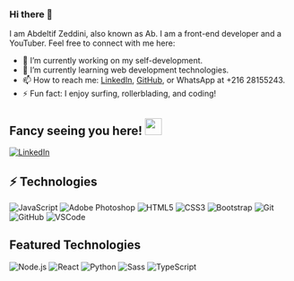 ### Hi there 👋

I am Abdeltif Zeddini, also known as Ab. I am a front-end developer and a YouTuber. Feel free to connect with me here:

- 🔭 I’m currently working on my self-development.
- 🌱 I’m currently learning web development technologies.
- 📫 How to reach me: [LinkedIn](https://www.linkedin.com/in/abdeltif-zeddini-635327229/), [GitHub](https://github.com/izeddweb), or WhatsApp at +216 28155243.
- ⚡ Fun fact: I enjoy surfing, rollerblading, and coding!

## Fancy seeing you here! <img src="https://github.com/izeddweb/master/wave.gif" width="30">

[![LinkedIn](https://img.shields.io/badge/LinkedIn-Abdeltif_Zeddini-blue?style=flat-square)](https://www.linkedin.com/in/abdeltif-zeddini-635327229/)

## ⚡ Technologies

![JavaScript](https://img.shields.io/badge/JavaScript-323330?style=flat-square&logo=javascript&logoColor=F7DF1E)
![Adobe Photoshop](https://img.shields.io/badge/Adobe%20Photoshop-31A8FF?style=flat-square&logo=Adobe%20Photoshop&logoColor=black)
![HTML5](https://img.shields.io/badge/-HTML5-E34F26?style=flat-square&logo=html5&logoColor=white)
![CSS3](https://img.shields.io/badge/-CSS3-1572B6?style=flat-square&logo=css3&logoColor=white)
![Bootstrap](https://img.shields.io/badge/-Bootstrap-563D7C?style=flat-square&logo=bootstrap&logoColor=white)
![Git](https://img.shields.io/badge/-Git-black?style=flat-square&logo=git)
![GitHub](https://img.shields.io/badge/-GitHub-181717?style=flat-square&logo=github)
![VSCode](https://img.shields.io/badge/VSCode-0078D4?style=flat-square&logo=visual%20studio%20code&logoColor=white)

## Featured Technologies 

![Node.js](https://img.shields.io/badge/-Node.js-black?style=flat-square&logo=Node.js)
![React](https://img.shields.io/badge/React-61DAFB?style=flat-square&logo=react&logoColor=white)
![Python](https://img.shields.io/badge/Python-FFD43B?style=flat-square&logo=python&logoColor=blue)
![Sass](https://img.shields.io/badge/Sass-CC6699?style=flat-square&logo=sass&logoColor=white)
![TypeScript](https://img.shields.io/badge/TypeScript-007ACC?style=flat-square&logo=typescript&logoColor=white)

<!-- Uncomment below if you want to add GitHub stats and top languages -->

<!-- 
![Github Stats](https://github-readme-stats.vercel.app/api?username=izeddweb&count_private=true&show_icons=true&include_all_commits=true)
![Top Langs](https://github-readme-stats.vercel.app/api/top-langs/?username=izeddweb&hide=TeX&layout=compact)
-->

